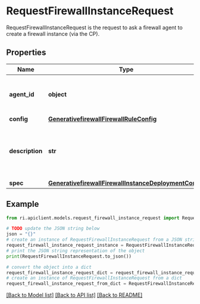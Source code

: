 # RequestFirewallInstanceRequest

RequestFirewallInstanceRequest is the request to ask a firewall agent to create a firewall instance (via the CP).

## Properties

Name | Type | Description | Notes
------------ | ------------- | ------------- | -------------
**agent_id** | **object** | ID of the agent that will create the firewall instance. | [optional] 
**config** | [**GenerativefirewallFirewallRuleConfig**](GenerativefirewallFirewallRuleConfig.md) |  | [optional] 
**description** | **str** | Optional human-readable description of the firewall instance. | [optional] 
**spec** | [**GenerativefirewallFirewallInstanceDeploymentConfig**](GenerativefirewallFirewallInstanceDeploymentConfig.md) |  | [optional] 

## Example

```python
from ri.apiclient.models.request_firewall_instance_request import RequestFirewallInstanceRequest

# TODO update the JSON string below
json = "{}"
# create an instance of RequestFirewallInstanceRequest from a JSON string
request_firewall_instance_request_instance = RequestFirewallInstanceRequest.from_json(json)
# print the JSON string representation of the object
print(RequestFirewallInstanceRequest.to_json())

# convert the object into a dict
request_firewall_instance_request_dict = request_firewall_instance_request_instance.to_dict()
# create an instance of RequestFirewallInstanceRequest from a dict
request_firewall_instance_request_from_dict = RequestFirewallInstanceRequest.from_dict(request_firewall_instance_request_dict)
```
[[Back to Model list]](../README.md#documentation-for-models) [[Back to API list]](../README.md#documentation-for-api-endpoints) [[Back to README]](../README.md)

